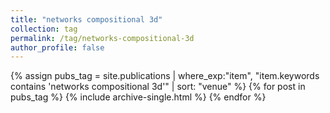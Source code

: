 ```yaml
---
title: "networks compositional 3d"
collection: tag
permalink: /tag/networks-compositional-3d
author_profile: false
---
```

{% assign pubs_tag = site.publications | where_exp:"item", "item.keywords contains 'networks compositional 3d'" | sort: "venue" %}
{% for post in pubs_tag %}
  {% include archive-single.html %}
{% endfor %}